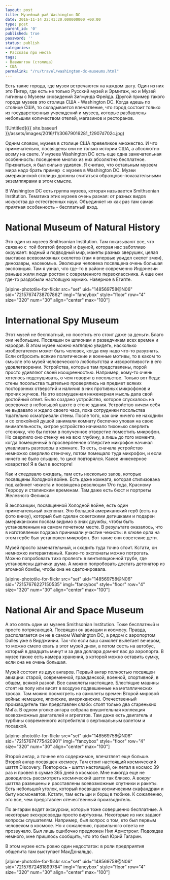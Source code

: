 ```yaml
---
layout: post
title: Музейный рай Washington DC
date: 2016-11-14 22:41:20.000000000 +00:00
type: post
parent_id: '0'
published: true
password: ''
status: publish
categories:
- Рассказы про места
tags:
- Вашингтон (столица)
- США
permalink: "/ru/travel/washington-dc-museums.html"
---
```

Есть такие города, где музеи встречаются на каждом шагу. Один из них это Питер, где есть не только Русский музей и Эрмитаж, но и Музей гигиены с Музеем сновидений Зигмунда Фрейда. Другой пример такого города музеев это столица США - Washington DC. Когда идешь по столице США, то складывается впечатление, что город состоит только из государственных учреждений и музеев, которые разбавлены небольшим количеством отелей, магазинов и ресторанов.

![Untitled]({{ site.baseurl }}/assets/images/2016/11/30679016281_f2907d702c.jpg)



Одним словом, музеев в столице США превеликое множество. И что примечательно, посвящены они не только истории США, а абсолютно всему на свете. У музеев&nbsp;Washington DC есть еще одна замечательная особенность: посещение многих из них абсолютно бесплатное. Признаться, я был сильно удивлен. Я считаю, что остальным музеем мира надо брать пример &nbsp;с музеев в Washington DC. Музеи американской столицы должны считаться образцово-показательными экземплярами в этом смысле.

В Washington DC есть группа музеев, которая называется Smithsonian Institution. Тематика этих музеев очень разная: от разных видов искусства до естественных наук. Объединяет их как раз там самая приятная особенность - бесплатный вход.

# National Museum of Natural History

Это один из музеев&nbsp;Smithsonian Institution. Там показывают все, что связано с &nbsp;той богатой флорой и фауной, которая нас заботливо окружает: водный и подводный мир, макеты разных зверушек, целая выставка всевозможных скелетов (там я впервые увидел скелет змеи), динозавры, насекомые. Эволюции человека посвящена очень большая экспозиция. Там я узнал, что где-то в районе современно Индонезии раньше жили люди ростом с современного первоклассника. А еще они где-то раздобыли настоящую мумию. Наверное в Египте.

[alpine-phototile-for-flickr src="set" uid="148569758@N06" sid="72157674738707862" imgl="fancybox" style="floor" row="4" size="320" num="30" align="center" max="100"]

# International Spy Museum

Этот музей не бесплатный, но посетить его стоит даже за деньги. Благо они небольшие. Посвящен он шпионам и разведчикам всех времен и народов. В этом музее можно наглядно увидеть, насколько изобретателен может быть человек, когда ему надо что-то разузнать. Если отбросить всякие политические и военные мотивы, то в каком то смысле это музей человеческого любопытства и изворотливости в его удовлетворении. Устройства, которые там представлены, порой просто&nbsp;удивляют своей изощренностью. Например, кому-то очень хотелось подслушивать, о чем говорят в посольстве. Только вот беда: стены посольства тщательно проверялись на предмет всяких посторонних отверстий и наличия в них противных микрофонов и прочих жучков. На это возмущенная&nbsp;инженерная мысль дала свой достойный ответ. Было создано устройство, которое спускалось на веревочке в небольшой шахте в стене здания. Устройство ничем себя не выдавало и ждало своего часа, пока сотрудники посольства тщательно осматривали стены. После того, как они ничего не находили и со спокойной душой занимали комнату беспечно уповая на свою внимательность, хитрое устройство начинало тихонько сверлить стеночку, что бы потом в полученное отверстие поместить микрофон. Но сверлило оно стенку не на всю глубину, а лишь до того момента, когда помещенный в просверленное отверстие микрофон начинал улавливать разговоры в комнате. То есть, сначала устройство немножко сверлило стеночку, потом помещало туда микрофон, и если ничего не было слышно, то цикл повторялся. Какое инженерное коварство! Я в был в восторге!

Как и следовало ожидать, там есть несколько залов, которые посвящены Холодной войне. Есть даже комната, которая стилизована под кабинет чекиста и посвящена революции 17го года, Красному Террору и сталинским временам. Там даже есть бюст и портреты Железного Феликса.

В экспозиции, посвященной Холодной войне, есть один примечательный экспонат. Это большой американский герб (есть на фото внизу), который был сделан советскими детишками и подарен американским послам видимо в знак дружбы, чтобы быть установленным на самом почетном месте. В результате оказалось, что в изготовлении подарка принимали участие чекисты: в клюве орла на этом гербе был установлен микрофон. Вот такие они советские дети.

Музей просто замечательный, и сходить туда точно стоит. Кстати, он немножко интерактивный. Какие-то экспонаты можно потрогать. Можно попробовать тихо пролезть в вентиляционной трубе, где установлены датчики шума. А можно попробовать достать детонатор из атомной бомбы, чтобы она не сдетонировала.

[alpine-phototile-for-flickr src="set" uid="148569758@N06" sid="72157676227150535" imgl="fancybox" style="floor" row="4" size="320" num="30" align="center" max="100"]

# National Air and Space Museum

А это опять один из музеев&nbsp;Smithsonian Institution. Тоже бесплатный и просто потрясающей. Посвящен он авиации и космосу. Правда, располагается он не в самом Washington DC, а рядом с аэропортом Dulles уже в Вирджинии. Так что если ваш самолет вылетает вечером, то можно смело ехать в этот музей днем, а потом сесть на автобус, который в двадцать минут и за два доллара домчит вас до аэропорта. В музее также есть камера хранения, в которой можно оставить сумку, если она не очень большая.

Музей состоит из двух ангаров. Первый ангар полностью посвящен авиации: старой, современной, гражданской, военной, спортивной, в общем, всякой разной. Все самолеты настоящие. Блестящие машины стоят на полу или висят в воздухе подвешенные на металлических тросах. Там можно посмотреть на самолеты времен Второй мировой войны: немецкие, японские, американские. Отечественный производитель там представлен слабо: стоят только два стареньких МиГа. В одном уголке ангара собрана внушительная коллекция всевозможных двигателей и агрегатов. Там даже есть двигатель и турбины современного истребителя с вертикальным взлетом и посадкой.

[alpine-phototile-for-flickr src="set" uid="148569758@N06" sid="72157674775420901" imgl="fancybox" style="floor" row="4" size="320" num="30" align="center" max="100"]

Второй ангар, а точнее его содержимое, впечатляет еще больше. Второй ангар посвящен космосу. Там стоит настоящий космический шаттл Discovery. Повторюсь - шаттл настоящий, он летал в космос 39 раз и провел в сумме 365 дней в космосе. Мне никогда еще не доводилось рассмотреть космический шаттл так близко. А вокруг шаттла развешены и расставлены всевозможные спутники и ракеты. Есть небольшой уголок, который посвящен космическим скафандрам и быту космонавтов. Кстати, там есть щи и борщ в тюбике. К сожалению, это все, чем представлен отечественный производитель.

По ангарам водят экскурсии, которые тоже совершенно бесплатные. А некоторые экскурсоводы просто виртуозны. Некоторые из них задают вопросы слушателям. Например, был вопрос о том, кто был первым человеком в космосе. Но к сожалению, правильного ответа не прозвучало. Был лишь ошибочно предложен Нил Армстронг. Подождав немного, мне пришлось сообщить, что это был Юрий Гагарин.

В этом музее есть ровно один недостаток: в роли предприятия общепита там выступает МакДональдс.

[alpine-phototile-for-flickr src="set" uid="148569758@N06" sid="72157672481899784" imgl="fancybox" style="floor" row="4" size="320" num="30" align="center" max="100"]

